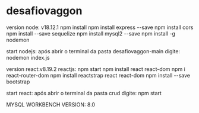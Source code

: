 # desafiovaggon
version node: v18.12.1
npm install
npm install express --save
npm install cors
npm install --save sequelize
npm install mysql2 --save
npm install -g nodemon

start nodejs:
após abrir o terminal da pasta desafiovaggon-main
digite:
nodemon index.js


version react:v8.19.2
reactjs:
npm start
npm install react react-dom
npm i react-router-dom
npm install reactstrap react react-dom
npm install --save bootstrap

start react:
após abrir o terminal da pasta crud
digite:
npm start



MYSQL WORKBENCH VERSION: 8.0
